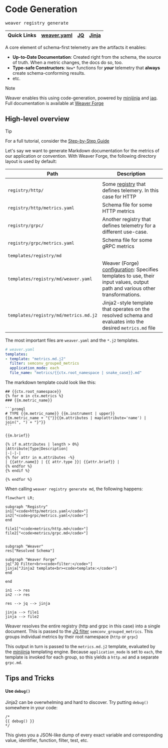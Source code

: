# Code Generation

<kbd>weaver registry generate</kbd>

|Quick Links | [weaver.yaml](weaver-config.md) | [JQ](/crates/weaver_forge/README.md#jq-filters-reference) | [Jinja](/crates/weaver_forge/README.md#jinja-filters-reference) |
|-|-|-|-|

A core element of schema-first telemetry are the artifacts it enables:
- **Up-to-Date Documentation**: Created right from the schema, the source of truth. When a metric changes, the docs do so, too.
- **Type-safe Constructors**: `New*` functions for **_your_** telemetry that **always** create schema-conforming results.
- etc.

>[!Note]
>Weaver enables this using code-generation, powered by [minijinja](https://github.com/mitsuhiko/minijinja) and [jaq](https://github.com/01mf02/jaq).  
>Full documentation is available at [Weaver Forge](/crates/weaver_forge/README.md)

## High-level overview

>[!Tip]
>For a full tutorial, consider the [Step-by-Step Guide](/crates/weaver_forge/README.md#step-by-step-guide)

Let's say we want to generate Markdown documentation for the metrics of our application or convention.
With Weaver Forge, the following directory layout is used by default:

| Path | Description |
|-|-|
| | |
| `registry/http/` | Some [registry](registry.md) that defines telemery. In this case for HTTP |
| `registry/http/metrics.yaml` | Schema file for some HTTP metrics |
| `registry/grpc/` | Another registry that defines telemetry for a different use-case. |
| `registry/grpc/metrics.yaml` | Schema file for some gRPC metrics |
| | |
| `templates/registry/md` |  |
| `templates/registry/md/weaver.yaml` | Weaver (Forge) [configuration](weaver-config.md): Specifies templates to use, their input values, output path and various other transformations. |
| `templates/registry/md/metrics.md.j2` | Jinja2-style template that operates on the resolved schema and evaluates into the desired `metrics.md` file |

The most important files are `weaver.yaml` and the `*.j2` templates.

```yaml
# weaver.yaml
templates:
- template: "metrics.md.j2"
  filter: semconv_grouped_metrics
  application_mode: each
  file_name: "metrics/{{ctx.root_namespace | snake_case}}.md"
```

The markdown template could look like this:

````jinja2
## {{ctx.root_namespace}}
{% for m in ctx.metrics %}
### {{m.metric_name}}

```promql
# TYPE {{m.metric_name}} {{m.instrument | upper}}
{{m.metric_name + "{"}}{{m.attributes | map(attribute='name') | join(", ") + "}"}}
```

{{m.brief}}

{% if m.attributes | length > 0%}
|Attribute|Type|Description|
|-|-|-|
{% for attr in m.attributes -%}
| {{attr.name}} | {{ attr.type }}| {{attr.brief}} |
{% endfor %}
{% endif %}

{% endfor %}

````

When calling `weaver registry generate md`, the following happens:

```mermaid
flowchart LR;

subgraph "Registry"
in1["<code>http/metrics.yaml</code>"]
in2["<code>grpc/metrics.yaml</code>"]
end

file1["<code>metrics/http.md</code>"]
file2["<code>metrics/grpc.md</code>"]


subgraph "Weaver"
res["Resolved Schema"]

subgraph "Weaver Forge"
jq["JQ Filter<br><code>filter:</code>"]
jinja["Jinja2 template<br><code>template:</code>"]
end

end

in1 --> res
in2 --> res

res --> jq --> jinja

jinja --> file1
jinja --> file2
```

Weaver resolves the entire registry (http and grpc in this case) into a single document. This is passed to the [JQ filter](/crates/weaver_forge/README.md#jq-filters) `semconv_grouped_metrics`. This groups individual metrics by their root namespace (`http` or `grpc`)

This output in turn is passed to the `metrics.md.j2` template, evaluated by the [minijinja](https://github.com/mitsuhiko/minijinja) templating engine. Because `application_mode` is set to `each`, the template is invoked for each group, so this yields a `http.md` and a separate `grpc.md`.


## Tips and Tricks

#### Use `debug()`

Jinja2 can be overwhelming and hard to discover. Try putting `debug()` somewhere in your code:

```
/*
{{ debug() }}
*/
```

This gives you a JSON-like dump of every exact variable and corresponding value, identifier, function, filter, test, etc.
